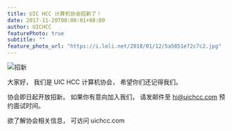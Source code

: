 ```yaml
---
title: UIC HCC 计算机协会招新了！
date: 2017-11-20T00:00:01+08:00
author: UICHCC
featurePhoto: true
subtitle: ""
feature_photo_url: "https://i.loli.net/2018/01/12/5a5851e72c7c2.jpg"
---
```

![招新](https://i.loli.net/2018/01/12/5a585064e9445.jpg)

大家好，
我们是 UIC HCC 计算机协会，
希望你们还记得我们。

协会即日起开放招新。
如果你有意向加入我们，
请发邮件至 hi@uichcc.com 
预约面试时间。

欲了解协会相关信息，
可访问 uichcc.com